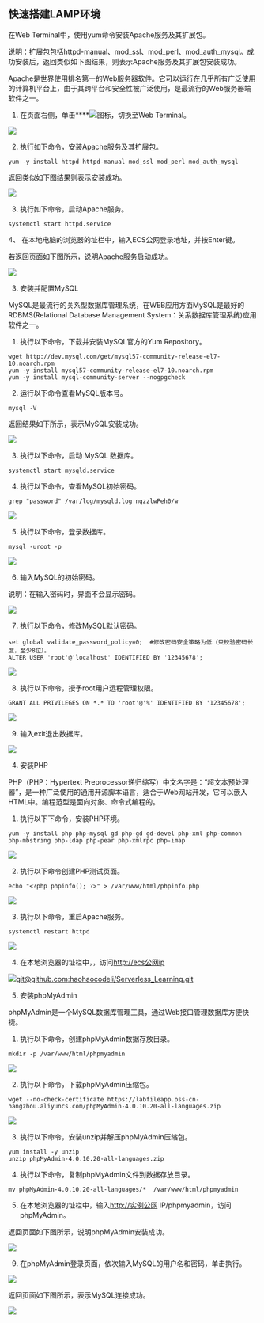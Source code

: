 ## 快速搭建LAMP环境

在Web Terminal中，使用yum命令安装Apache服务及其扩展包。

说明：扩展包包括httpd-manual、mod_ssl、mod_perl、mod_auth_mysql。成功安装后，返回类似如下图结果，则表示Apache服务及其扩展包安装成功。

Apache是世界使用排名第一的Web服务器软件。它可以运行在几乎所有广泛使用的计算机平台上，由于其跨平台和安全性被广泛使用，是最流行的Web服务器端软件之一。

1. 在页面右侧，单击****![](https://img.alicdn.com/imgextra/i1/O1CN015uuW5n1hahPJ6SPRb_!!6000000004294-2-tps-25-21.png)图标，切换至Web Terminal。

![](https://ucc.alicdn.com/pic/developer-ecology/4608318dd5fb424e95d97a606bd03e0c.jpeg)

2. 执行如下命令，安装Apache服务及其扩展包。

```
yum -y install httpd httpd-manual mod_ssl mod_perl mod_auth_mysql
```

返回类似如下图结果则表示安装成功。

![](https://img.alicdn.com/imgextra/i3/O1CN01kN6tv41m6XOxSDQHr_!!6000000004905-2-tps-1271-240.png)

3. 执行如下命令，启动Apache服务。

```
systemctl start httpd.service
```

4、 在本地电脑的浏览器的址栏中，输入ECS公网登录地址，并按Enter键。

若返回页面如下图所示，说明Apache服务启动成功。

![](https://ucc.alicdn.com/pic/developer-ecology/39b506798c2344948ec193656805fcd1.jpeg)

3. 安装并配置MySQL

MySQL是最流行的关系型数据库管理系统，在WEB应用方面MySQL是最好的 RDBMS(Relational Database Management System：关系数据库管理系统)应用软件之一。

1. 执行以下命令，下载并安装MySQL官方的Yum Repository。

```
wget http://dev.mysql.com/get/mysql57-community-release-el7-10.noarch.rpm
yum -y install mysql57-community-release-el7-10.noarch.rpm
yum -y install mysql-community-server --nogpgcheck
```

2. 运行以下命令查看MySQL版本号。

```
mysql -V
```

返回结果如下所示，表示MySQL安装成功。

![](https://img.alicdn.com/imgextra/i4/O1CN01J4gXUw1FSdBkMlWsT_!!6000000000486-2-tps-638-41.png)

3. 执行以下命令，启动 MySQL 数据库。

```
systemctl start mysqld.service
```

4. 执行以下命令，查看MySQL初始密码。

```
grep "password" /var/log/mysqld.log nqzzlwPeh0/w
```

![](https://img.alicdn.com/imgextra/i4/O1CN01BwpBDN20gAqCNUGUd_!!6000000006878-2-tps-855-39.png)

5. 执行以下命令，登录数据库。

```
mysql -uroot -p
```

![](https://img.alicdn.com/imgextra/i3/O1CN01b3xc211osHvUKh4j0_!!6000000005280-2-tps-748-233.png)

6. 输入MySQL的初始密码。

说明：在输入密码时，界面不会显示密码。

![](https://ucc.alicdn.com/pic/developer-ecology/y4dn6eatoa22k_9776b4bb4c6d4db3a7fc89a327b6af6a.png)

7. 执行以下命令，修改MySQL默认密码。

```
set global validate_password_policy=0;  #修改密码安全策略为低（只校验密码长度，至少8位）。
ALTER USER 'root'@'localhost' IDENTIFIED BY '12345678';
```

![](https://img.alicdn.com/imgextra/i1/O1CN01xFGaMC1MiO7qHTfRk_!!6000000001468-2-tps-537-104.png)

8. 执行以下命令，授予root用户远程管理权限。

```
GRANT ALL PRIVILEGES ON *.* TO 'root'@'%' IDENTIFIED BY '12345678';
```

![](https://img.alicdn.com/imgextra/i4/O1CN01E5xGTI1wcjOsp3jzp_!!6000000006329-2-tps-619-45.png)

9. 输入exit退出数据库。

![](https://img.alicdn.com/imgextra/i2/O1CN01CeroXp1SAOQ4Lta4v_!!6000000002206-2-tps-112-42.png)

4. 安装PHP

PHP（PHP：Hypertext Preprocessor递归缩写）中文名字是：“超文本预处理器”，是一种广泛使用的通用开源脚本语言，适合于Web网站开发，它可以嵌入HTML中。编程范型是面向对象、命令式编程的。

1. 执行以下下命令，安装PHP环境。

```
yum -y install php php-mysql gd php-gd gd-devel php-xml php-common php-mbstring php-ldap php-pear php-xmlrpc php-imap
```

![](https://img.alicdn.com/imgextra/i1/O1CN013afzBr1SMl7929gPq_!!6000000002233-2-tps-1271-331.png)

2. 执行以下命令创建PHP测试页面。

```
echo "<?php phpinfo(); ?>" > /var/www/html/phpinfo.php
```

![](https://img.alicdn.com/imgextra/i2/O1CN01SzmdoM1MHMklaiUDx_!!6000000001409-2-tps-715-26.png)

3. 执行以下命令，重启Apache服务。

```
systemctl restart httpd
```

![](https://img.alicdn.com/imgextra/i3/O1CN0154Y5oJ1hR55dqFm4e_!!6000000004273-2-tps-475-24.png)

4. 在本地浏览器的址栏中，，访问[http://ecs公网ip](http://%3CECS%E5%85%AC%E7%BD%91IP)

[![](https://img.alicdn.com/imgextra/i4/O1CN01UkJF1I1VPSIKnFRsU_!!6000000002645-2-tps-472-758.png)git@github.com:haohaocodeli/Serverless_Learning.git](http://%3CECS%E5%85%AC%E7%BD%91IP)

5. 安装phpMyAdmin

phpMyAdmin是一个MySQL数据库管理工具，通过Web接口管理数据库方便快捷。

1. 执行以下命令，创建phpMyAdmin数据存放目录。

```
mkdir -p /var/www/html/phpmyadmin
```

![](https://img.alicdn.com/imgextra/i3/O1CN01A6N8Ym1Dxempo5Bo3_!!6000000000283-2-tps-682-28.png)

2. 执行以下命令，下载phpMyAdmin压缩包。

```
wget --no-check-certificate https://labfileapp.oss-cn-hangzhou.aliyuncs.com/phpMyAdmin-4.0.10.20-all-languages.zip
```

![](https://img.alicdn.com/imgextra/i4/O1CN01BqOCCw2780bdxChYD_!!6000000007751-2-tps-1291-204.png)

3. 执行以下命令，安装unzip并解压phpMyAdmin压缩包。

```
yum install -y unzip
unzip phpMyAdmin-4.0.10.20-all-languages.zip
```

4. 执行以下命令，复制phpMyAdmin文件到数据存放目录。

```
mv phpMyAdmin-4.0.10.20-all-languages/*  /var/www/html/phpmyadmin
```

5. 在本地浏览器的址栏中，输入[http://实例公网](http://%E5%AE%9E%E4%BE%8B%E5%85%AC%E7%BD%91) IP/phpmyadmin，访问phpMyAdmin。

返回页面如下图所示，说明phpMyAdmin安装成功。

![](https://img.alicdn.com/imgextra/i2/O1CN01WVgI1m1C6hNDDatqj_!!6000000000032-2-tps-620-570.png)

9. 在phpMyAdmin登录页面，依次输入MySQL的用户名和密码，单击执行。

![](https://img.alicdn.com/imgextra/i4/O1CN01lXqT5q1TPnM52zgwD_!!6000000002375-2-tps-556-614.png)

返回页面如下图所示，表示MySQL连接成功。

![](https://img.alicdn.com/imgextra/i3/O1CN018cHAcS1OkL2eEhHfT_!!6000000001743-2-tps-1313-776.png)
